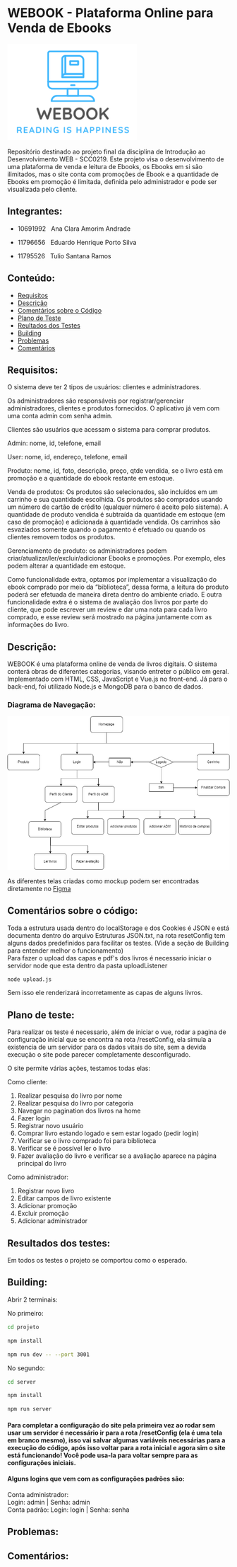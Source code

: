 # WEBOOK - Plataforma Online para Venda de Ebooks

![Screenshot](Pages/img/Logo-icone.png)

Repositório destinado ao projeto final da disciplina de Introdução ao Desenvolvimento WEB - SCC0219. Este projeto visa o
desenvolvimento de uma plataforma de venda e leitura de Ebooks, os Ebooks em si são ilimitados, mas o site conta com
promoções de Ebook e a quantidade de Ebooks em promoção é limitada, definida pelo administrador e pode ser visualizada
pelo cliente.

## Integrantes:

- 10691992 &nbsp; Ana Clara Amorim Andrade

- 11796656 &nbsp; Eduardo Henrique Porto Silva

- 11795526 &nbsp; Tulio Santana Ramos

## Conteúdo:

- [Requisitos](#requisitos)
- [Descrição](#descrição)
- [Comentários sobre o Código](#comentários-sobre-o-código)
- [Plano de Teste](#plano-de-teste)
- [Reultados dos Testes](#resultados-dos-testes)
- [Building](#building)
- [Problemas](#problemas)
- [Comentários](#comentários)

## Requisitos:

O sistema deve ter 2 tipos de usuários: clientes e administradores.

Os administradores são responsáveis por registrar/gerenciar administradores, clientes e produtos fornecidos. O
aplicativo já vem com uma conta admin com senha admin.

Clientes são usuários que acessam o sistema para comprar produtos.

Admin: nome, id, telefone, email

User: nome, id, endereço, telefone, email

Produto: nome, id, foto, descrição, preço, qtde vendida, se o livro está em promoção e a quantidade do ebook restante em
estoque.

Venda de produtos: Os produtos são selecionados, são incluídos em um carrinho e sua quantidade escolhida. Os produtos
são comprados usando um número de cartão de crédito (qualquer número é aceito pelo sistema). A quantidade de produto
vendida é subtraída da quantidade em estoque (em caso de promoção) e adicionada à quantidade vendida. Os carrinhos são
esvaziados somente quando o pagamento é efetuado ou quando os clientes removem todos os produtos.

Gerenciamento de produto: os administradores podem criar/atualizar/ler/excluir/adicionar Ebooks e promoções. Por
exemplo, eles podem alterar a quantidade em estoque.

Como funcionalidade extra, optamos por implementar a visualização do ebook comprado por meio da “biblioteca”, dessa forma, a leitura do produto poderá ser efetuada de maneira direta dentro do ambiente criado. E outra funcionalidade extra é o
sistema de avaliação dos livros por parte do cliente, que pode escrever um review e dar uma nota para cada livro
comprado, e esse review será mostrado na página juntamente com as informações do livro.


## Descrição:

WEBOOK é uma plataforma online de venda de livros digitais. O sistema conterá obras de diferentes categorias, visando
entreter o público em geral. Implementado com HTML, CSS, JavaScript e Vue.js no front-end. Já para o back-end, foi
utilizado Node.js e MongoDB para o banco de dados.

### Diagrama de Navegação:

![Screenshot](/Diagram.png)

As diferentes telas criadas como mockup podem ser encontradas diretamente
no [Figma](https://www.figma.com/file/q7jnpJB5LKc1Gr9y7ymZ2c/WEBOOK?node-id=0%3A1)

## Comentários sobre o código:

Toda a estrutura usada dentro do localStorage e dos Cookies é JSON e está documenta dentro do arquivo Estruturas JSON.txt, na rota resetConfig tem alguns dados predefinidos para facilitar os testes. (Vide a seção de Building para entender melhor o funcionamento)  
Para fazer o upload das capas e pdf's dos livros é necessario iniciar o servidor node que esta dentro da pasta uploadListener
```sh
node upload.js
```
Sem isso ele renderizará incorretamente as capas de alguns livros.

## Plano de teste:

Para realizar os teste é necessario, além de iniciar o vue, rodar a pagina de configuração inicial que se encontra na rota /resetConfig, ela simula a existencia de um servidor para os dados vitais do site, sem a devida execução o site pode parecer completamente desconfigurado.

O site permite várias ações, testamos todas elas:

Como cliente:
  1. Realizar pesquisa do livro por nome
  2. Realizar pesquisa do livro por categoria
  3. Navegar no pagination dos livros na home
  4. Fazer login 
  5. Registrar novo usuário
  6. Comprar livro estando logado e sem estar logado (pedir login)
  7. Verificar se o livro comprado foi para biblioteca
  8. Verificar se é possível ler o livro 
  9. Fazer avaliação do livro e verificar se a avaliação aparece na página principal do livro

Como administrador:
  1. Registrar novo livro
  2. Editar campos de livro existente
  3. Adicionar promoção
  4. Excluir promoção
  5. Adicionar administrador

## Resultados dos testes:

Em todos os testes o projeto se comportou como o esperado.


## Building:

Abrir 2 terminais:

No primeiro:

```sh
cd projeto
```

```sh
npm install
```

```sh
npm run dev -- --port 3001
```

No segundo:

```sh
cd server
```

```sh
npm install
```

```sh
npm run server
```

#### Para completar a configuração do site pela primeira vez ao rodar sem usar um servidor é necessário ir para a rota /resetConfig (ela é uma tela em branco mesmo), isso vai salvar algumas variáveis necessárias para a execução do código, após isso voltar para a rota inicial e agora sim o site está funcionando! Você pode usa-la para voltar sempre para as configurações iniciais.
#### Alguns logins que vem com as configurações padrões são:
Conta administrador:  
Login: admin | Senha: admin  
Conta padrão:
Login: login | Senha: senha


## Problemas:

## Comentários:
